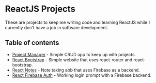 # ReactJS Projects

These are projects to keep me writing code and learning ReactJS while I currently don't have a job in software development.

## Table of contents
- [Project Manager](https://github.com/bobbypinard/React-Projects/tree/master/projectmanager) - Simple CRUD app to keep up with projects.
- [React Bootstrap](https://github.com/bobbypinard/React-Projects/tree/master/react-bootstrap) - Simple website that uses react-router and react-bootstrap.
- [React Notes](https://github.com/bobbypinard/React-Projects/tree/master/reactnotes) - Note taking abb that uses Firebase as a backend.
- [React Firebase Auth](https://github.com/bobbypinard/React-Projects/tree/master/react-firebase-auth) - Working login prompt with a Firebase backend.